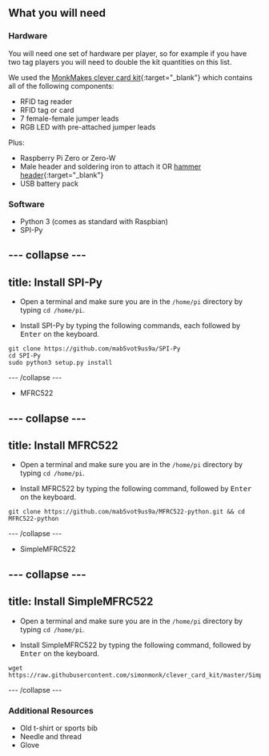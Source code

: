 ## What you will need

### Hardware

You will need one set of hardware per player, so for example if you have two tag players you will need to double the kit quantities on this list.

We used the [MonkMakes clever card kit](https://www.monkmakes.com/cck/){:target="_blank"} which contains all of the following components:

+ RFID tag reader
+ RFID tag or card
+ 7 female-female jumper leads
+ RGB LED with pre-attached jumper leads

Plus:

+ Raspberry Pi Zero or Zero-W
+ Male header and soldering iron to attach it OR [hammer header](https://shop.pimoroni.com/products/gpio-hammer-header){:target="_blank"}
+ USB battery pack

### Software

+ Python 3 (comes as standard with Raspbian)
+ SPI-Py

--- collapse ---
---
title: Install SPI-Py
---

+ Open a terminal and make sure you are in the `/home/pi` directory by typing `cd /home/pi`.

+ Install SPI-Py by typing the following commands, each followed by <kbd>Enter</kbd> on the keyboard.

```
git clone https://github.com/mab5vot9us9a/SPI-Py  
cd SPI-Py
sudo python3 setup.py install
```

--- /collapse ---

+ MFRC522

--- collapse ---
---
title: Install MFRC522
---

+ Open a terminal and make sure you are in the `/home/pi` directory by typing `cd /home/pi`.

+ Install MFRC522 by typing the following command, followed by <kbd>Enter</kbd> on the keyboard.

```
git clone https://github.com/mab5vot9us9a/MFRC522-python.git && cd MFRC522-python
```

--- /collapse ---

+ SimpleMFRC522

--- collapse ---
---
title: Install SimpleMFRC522
---

+ Open a terminal and make sure you are in the `/home/pi` directory by typing `cd /home/pi`.

+ Install SimpleMFRC522 by typing the following command, followed by <kbd>Enter</kbd> on the keyboard.

```
wget https://raw.githubusercontent.com/simonmonk/clever_card_kit/master/SimpleMFRC522.py
```

--- /collapse ---

### Additional Resources

+ Old t-shirt or sports bib
+ Needle and thread
+ Glove
